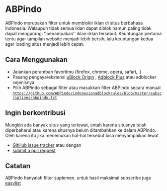 # ABPindo
ABPindo merupakan filter untuk memblokir iklan di situs berbahasa Indonesia. Walaupun tidak semua iklan dapat diblok namun paling tidak dapat mengurangi ''penampakan'' iklan-iklan tersebut. Keuntungan pertama tentu agar tampilan website menjadi lebih bersih, lalu keuntungan kedua agar loading situs menjadi lebih cepat.

## Cara Menggunakan 
- Jalankan peramban favoritmu (firefox, chrome, opera, safari,..)
- Pasang pengaya/ekstensi [uBlock Origin](https://github.com/gorhill/uBlock#installation) , [Adblock Plus](https://adblockplus.org/en/) atau adblocker sejenisnya
- Pilih ABPindo sebagai filter atau masukkan filter ABPindo secara manual
<code>https://github.com/ABPindo/indonesianadblockrules/blob/master/subscriptions/abpindo.txt</code>

## Ingin berkontribusi
Mungkin ada banyak situs yang terlewat, entah karena situsnya telah diperbaharui atau karena situsnya belum ditambahkan ke dalam ABPindo. Oleh karena itu jika menemukan hal-hal tersebut bisa menyampaikan lewat
- [GitHub issue tracker](https://github.com/ABPindo/indonesianadblockrules/issues) atau dengan
- [submit a pull request](https://github.com/ABPindo/indonesianadblockrules/pulls)

## Catatan
ABPindo hanyalah filter suplemen, untuk hasil maksimal subscribe juga [easylist](https://easylist.to/easylist/easylist.txt)
